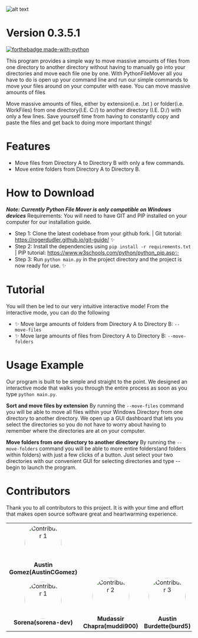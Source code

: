 ![alt text](https://i.imgur.com/z1ogxT9.png)

# Version 0.3.5.1
[![forthebadge made-with-python](http://ForTheBadge.com/images/badges/made-with-python.svg)](https://www.python.org/)

This program provides a simple way to move massive amounts of files from one directory to another directory without having to manually go into your directories and move each file one by one. With PythonFileMover all you have to do is open up your command line and run our simple commands to move your files around on your computer with ease.  You can move massive amounts of files

Move massive amounts of files, either by extension(i.e. .txt ) or folder(i.e. WorkFiles) from one directory(I.E. C:/) to another directory (I.E. D:/) with only a few lines. Save yourself time from having to constantly copy and paste the files and get back to doing more important things!



# Features
- Move files from Directory A to Directory B with only a few commands.
- Move entire folders from Directory A to Directory B.

# How to Download
***Note: Currently Python File Mover is only compatible on Windows devices***
Requirements: You will need to have GIT and PIP installed on your computer for our installation guide.
- Step 1: Clone the latest codebase from your github fork. | Git tutorial: https://rogerdudler.github.io/git-guide/ ✨
- Step 2: Install the dependencies using `pip install -r requirements.txt` | PIP tutorial: https://www.w3schools.com/python/python_pip.asp✨
- Step 3: Run `python main.py` in the project directory and the project is now ready for use. ✨

# Tutorial
 You will then be led to our very intuitive interactive mode! From the interactive mode, you can do the following
- ✨ Move large amounts of folders from Directory A to Directory B: `--move-files`
- ✨ Move large amounts of files from Directory A to Directory B: `--move-folders`


# Usage Example
Our program is built to be simple and straight to the point. We designed an interactive mode that walks you through the entire process as soon as you type `python main.py`.

**Sort and move files by extension**
By running the `--move-files` command you will be able to move all files within your Windows Directory from one directory to another directory. We open up a GUI dashboard that lets you select the directories so you do not have to worry about having to remember where the directories are at on your computer.

**Move folders from one directory to another directory**
By running the `--move-folders` command you will be able to more entire folders(and folders within folders) with just a few clicks of a button.  Just select your two directories with our convenient GUI for selecting directories and type --begin to launch the program.


# Contributors
Thank you to all contributors to this project. It is with your time and effort that makes open source software great and heartwarming experience.
<div align="center">
  <table style="border: none;">
    <tr>
      <td align="center">
        <img src="https://avatars.githubusercontent.com/u/7500568?v=4" width="100" height="100" alt="Contributor 1" style="border-radius: 50%;"><br>
        <strong>Austin Gomez(AustinCGomez)</strong>
      </td>
<div align="center">
    <tr>
      <td align="center">
        <img src="https://avatars.githubusercontent.com/u/51723422?v=4" width="100" height="100" alt="Contributor 1" style="border-radius: 50%;"><br>
        <strong>Sorena(sorena-dev)</strong>
      </td>
      <td align="center">
        <img src="https://avatars.githubusercontent.com/u/37051110?v=4" width="100" height="100" alt="Contributor 2" style="border-radius: 50%;"><br>
        <strong>Mudassir Chapra(muddi900)</strong>
      </td>
      <td align="center">
        <img src="https://avatars.githubusercontent.com/u/90431210?v=4" width="100" height="100" alt="Contributor 3" style="border-radius: 50%;"><br>
        <strong>Austin Burdette(burd5)</strong>
      </td>
  </table>
</div>



